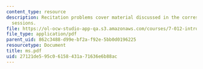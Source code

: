 ```yaml
---
content_type: resource
description: Recitation problems cover material discussed in the corresponding lecture
  sessions.
file: https://ol-ocw-studio-app-qa.s3.amazonaws.com/courses/7-012-introduction-to-biology-fall-2004/27121de595c06158431a71636e6b88ac_ms.pdf
file_type: application/pdf
parent_uid: 862c3488-d99e-bf2a-f92e-5bb0d0196225
resourcetype: Document
title: ms.pdf
uid: 27121de5-95c0-6158-431a-71636e6b88ac
---
```

